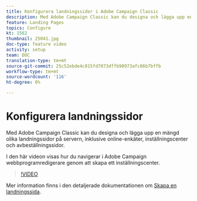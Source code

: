 ```yaml
---
title: Konfigurera landningssidor i Adobe Campaign Classic
description: Med Adobe Campaign Classic kan du designa och lägga upp en mängd olika landningssidor på servern, inklusive online-enkäter, inställningscenter och avbeställningssidor. I den här videon visas hur du navigerar i Adobe Campaign webbprogramredigerare genom att skapa ett inställningscenter.
feature: Landing Pages
topics: Configure
kt: 1562
thumbnail: 25041.jpg
doc-type: feature video
activity: setup
team: DOC
translation-type: tm+mt
source-git-commit: 25c52ebde4c815fd7073dffb90973afc86b7bffb
workflow-type: tm+mt
source-wordcount: '116'
ht-degree: 0%

---
```



# Konfigurera landningssidor

Med Adobe Campaign Classic kan du designa och lägga upp en mängd olika landningssidor på servern, inklusive online-enkäter, inställningscenter och avbeställningssidor.

I den här videon visas hur du navigerar i Adobe Campaign webbprogramredigerare genom att skapa ett inställningscenter.

>[!VIDEO](https://video.tv.adobe.com/v/25041?quality=12)

Mer information finns i den detaljerade dokumentationen om [Skapa en landningssida](https://docs.adobe.com/content/help/en/campaign-classic/using/designing-content/editing-html-content/creating-a-landing-page.html).
